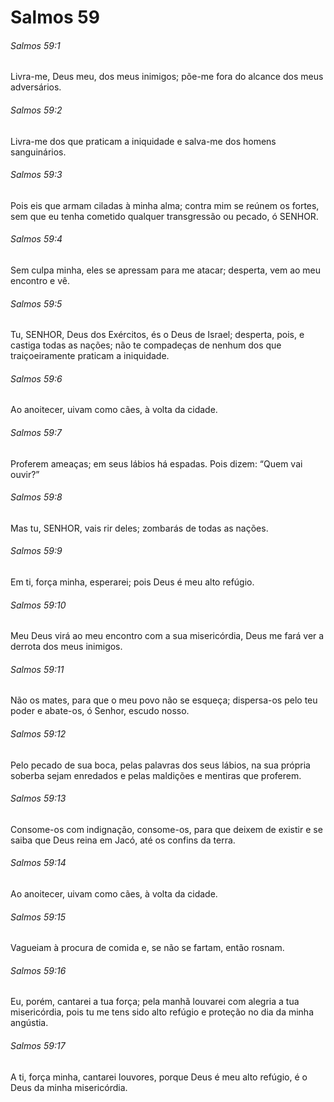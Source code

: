 # Salmos 59

###### Salmos 59:1

Livra-me, Deus meu, dos meus inimigos; põe-me fora do alcance dos meus adversários.

###### Salmos 59:2

Livra-me dos que praticam a iniquidade e salva-me dos homens sanguinários.

###### Salmos 59:3

Pois eis que armam ciladas à minha alma; contra mim se reúnem os fortes, sem que eu tenha cometido qualquer transgressão ou pecado, ó SENHOR.

###### Salmos 59:4

Sem culpa minha, eles se apressam para me atacar; desperta, vem ao meu encontro e vê.

###### Salmos 59:5

Tu, SENHOR, Deus dos Exércitos, és o Deus de Israel; desperta, pois, e castiga todas as nações; não te compadeças de nenhum dos que traiçoeiramente praticam a iniquidade.

###### Salmos 59:6

Ao anoitecer, uivam como cães, à volta da cidade.

###### Salmos 59:7

Proferem ameaças; em seus lábios há espadas. Pois dizem: “Quem vai ouvir?”

###### Salmos 59:8

Mas tu, SENHOR, vais rir deles; zombarás de todas as nações.

###### Salmos 59:9

Em ti, força minha, esperarei; pois Deus é meu alto refúgio.

###### Salmos 59:10

Meu Deus virá ao meu encontro com a sua misericórdia, Deus me fará ver a derrota dos meus inimigos.

###### Salmos 59:11

Não os mates, para que o meu povo não se esqueça; dispersa-os pelo teu poder e abate-os, ó Senhor, escudo nosso.

###### Salmos 59:12

Pelo pecado de sua boca, pelas palavras dos seus lábios, na sua própria soberba sejam enredados e pelas maldições e mentiras que proferem.

###### Salmos 59:13

Consome-os com indignação, consome-os, para que deixem de existir e se saiba que Deus reina em Jacó, até os confins da terra.

###### Salmos 59:14

Ao anoitecer, uivam como cães, à volta da cidade.

###### Salmos 59:15

Vagueiam à procura de comida e, se não se fartam, então rosnam.

###### Salmos 59:16

Eu, porém, cantarei a tua força; pela manhã louvarei com alegria a tua misericórdia, pois tu me tens sido alto refúgio e proteção no dia da minha angústia.

###### Salmos 59:17

A ti, força minha, cantarei louvores, porque Deus é meu alto refúgio, é o Deus da minha misericórdia.

